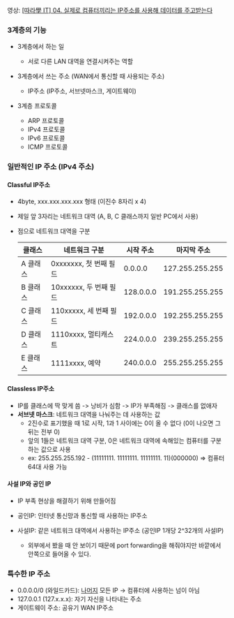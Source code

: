 영상: [[따라學 IT] 04. 실제로 컴퓨터끼리는 IP주소를 사용해 데이터를 주고받는다](https://youtu.be/s5kIGnaNFvM?list=PL0d8NnikouEWcF1jJueLdjRIC4HsUlULi)

### 3계층의 기능

- 3계층에서 하는 일

  - 서로 다른 LAN 대역을 연결시켜주는 역할

- 3계층에서 쓰는 주소 (WAN에서 통신할 때 사용되는 주소)

  - IP주소 (IP주소, 서브넷마스크, 게이트웨이)

- 3계층 프로토콜
  - ARP 프로토콜
  - IPv4 프로토콜
  - IPv6 프로토콜
  - ICMP 프로토콜

### 일반적인 IP 주소 (IPv4 주소)

#### Classful IP주소

- 4byte, xxx.xxx.xxx.xxx 형태 (이진수 8자리 x 4)
- 제일 앞 3자리는 네트워크 대역 (A, B, C 클래스까지 일반 PC에서 사용)
- 점으로 네트워크 대역을 구분

  | 클래스   | 네트워크 구분          | 시작 주소 | 마지막 주소     |
  | -------- | ---------------------- | --------- | --------------- |
  | A 클래스 | 0xxxxxxx, 첫 번째 필드 | 0.0.0.0   | 127.255.255.255 |
  | B 클래스 | 10xxxxxx, 두 번째 필드 | 128.0.0.0 | 191.255.255.255 |
  | C 클래스 | 110xxxxx, 세 번째 필드 | 192.0.0.0 | 192.255.255.255 |
  | D 클래스 | 1110xxxx, 멀티캐스트   | 224.0.0.0 | 239.255.255.255 |
  | E 클래스 | 1111xxxx, 예약         | 240.0.0.0 | 255.255.255.255 |

#### Classless IP주소

- IP를 클래스에 딱 맞게 씀 -> 낭비가 심함 -> IP가 부족해짐 -> 클래스를 없애자
- <b>서브넷 마스크</b>: 네트워크 대역을 나눠주는 데 사용하는 값
  - 2진수로 표기했을 때 1로 시작, 1과 1 사이에는 0이 올 수 없다 (0이 나오면 그 뒤는 전부 0)
  - 앞의 1들은 네트워크 대역 구분, 0은 네트워크 대역에 속해있는 컴퓨터를 구분하는 값으로 사용
  - ex: 255.255.255.192 - (11111111. 11111111. 11111111. 11)(000000) => 컴퓨터 64대 사용 가능

#### 사설 IP와 공인 IP

- IP 부족 현상을 해결하기 위해 만들어짐

- 공인IP: 인터넷 통신망과 통신할 때 사용하는 IP주소

- 사설IP: 같은 네트워크 대역에서 사용하는 IP주소 (공인IP 1개당 2^32개의 사설IP)
  - 외부에서 봤을 때 안 보이기 때문에 port forwarding을 해줘야지만 바깥에서 안쪽으로 들어올 수 있다.

### 특수한 IP 주소

- 0.0.0.0/0 (와일드카드): <u>나머지</u> 모든 IP -> 컴퓨터에 사용하는 넘이 아님
- 127.0.0.1 (127.x.x.x): 자기 자신을 나타내는 주소
- 게이트웨이 주소: 공유기 WAN IP주소
